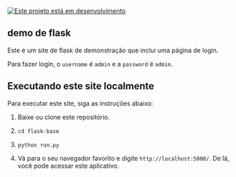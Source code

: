 [![Este projeto está em desenvolvimento](https://img.shields.io/badge/desenvolvimento-experimental-orange.svg)](#experimental)

## demo de flask

Este é um site de flask de demonstração que inclui uma página de login.

Para fazer login, o `username` é `admin` e a `password` é `admin`.

## Executando este site localmente

Para executar este site, siga as instruções abaixo:

1. Baixe ou clone este repositório.

2. `cd flask-base`

3. `python run.py`

4. Vá para o seu navegador favorito e digite `http://localhost:5000/`. De lá,
   você pode acessar este aplicativo.
